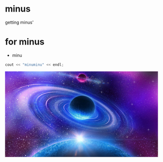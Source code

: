 minus
===
getting minus'

# for minus
- minu


```C++
cout << "minuminu" << endl;
```

![gettimg minus'?](./image/image.jpg)
